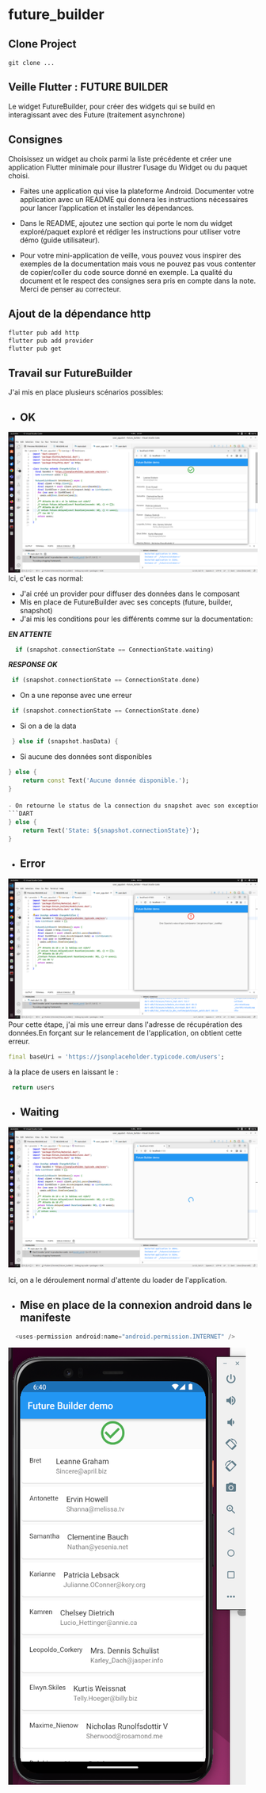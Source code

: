 # future_builder

## Clone Project
``` 
git clone ...
``` 

## Veille Flutter : FUTURE BUILDER

Le widget FutureBuilder, pour créer des widgets qui se build en interagissant avec des Future (traitement asynchrone)

## Consignes

Choisissez un widget au choix parmi la liste précédente et créer une application Flutter minimale pour illustrer l’usage du Widget ou du paquet choisi. 
- Faites une application qui vise la plateforme Android. Documenter votre application avec un README qui donnera les
instructions nécessaires pour lancer l’application et installer les dépendances. 

- Dans le README, ajoutez une section qui porte le nom du widget exploré/paquet exploré et rédiger les instructions
pour utiliser votre démo (guide utilisateur).

- Pour votre mini-application de veille, vous pouvez vous inspirer des exemples de la documentation mais vous ne pouvez pas vous contenter de copier/coller du code source donné en exemple.
La qualité du document et le respect des consignes sera pris en compte dans la note. Merci de penser au correcteur.

## Ajout de la dépendance http
``` 
flutter pub add http
flutter pub add provider
flutter pub get
```

## Travail sur FutureBuilder

J'ai mis en place plusieurs scénarios possibles:


- ## OK
![](imagesReadme/OK.png)
Ici, c'est le cas normal:
- J'ai créé un provider pour diffuser des données dans le composant 
- Mis en place de FutureBuilder avec ses concepts (future, builder, snapshot)
- J'ai mis les conditions pour les différents comme sur la documentation:

_**EN ATTENTE**_
```DART
  if (snapshot.connectionState == ConnectionState.waiting)
```
_**RESPONSE OK**_
```DART
 if (snapshot.connectionState == ConnectionState.done)
```
- On a une reponse avec une erreur
```DART
 if (snapshot.connectionState == ConnectionState.done)
```  
- Si on a de la data
```DART
 } else if (snapshot.hasData) {
```
- Si aucune des données sont disponibles
```DART
} else {
    return const Text('Aucune donnée disponible.');
}

- On retourne le status de la connection du snapshot avec son exception
```DART
} else {
    return Text('State: ${snapshot.connectionState}');
}
```
- ## Error
![](imagesReadme/Error2.png)
Pour cette étape, j'ai mis une erreur dans l'adresse de récupération des données.En forçant sur le relancement de l'application, on obtient cette erreur.
```DART
final baseUri = 'https://jsonplaceholder.typicode.com/users';
```
à la place de users en laissant le :
```DART
 return users
```

- ## Waiting
![](imagesReadme/loading.png)

Ici, on a le déroulement normal d'attente du loader de l'application.

- ## Mise en place de la connexion android dans le manifeste
```Dart
  <uses-permission android:name="android.permission.INTERNET" />
```
![](imagesReadme/Android.png)

